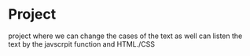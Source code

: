 # Project
project where we can change the cases of the text as well can listen the text by the javscrpit function and HTML./CSS
